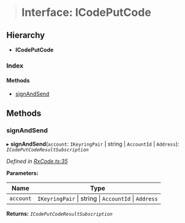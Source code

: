 > # Interface: ICodePutCode

## Hierarchy

* **ICodePutCode**

### Index

#### Methods

* [signAndSend](_rxcode_.icodeputcode.md#signandsend)

## Methods

###  signAndSend

▸ **signAndSend**(`account`: `IKeyringPair` | string | `AccountId` | `Address`): *`ICodePutCodeResultSubscription`*

*Defined in [RxCode.ts:35](https://github.com/polkadot-js/api/blob/eec4ca7/packages/api-contract/src/RxCode.ts#L35)*

**Parameters:**

Name | Type |
------ | ------ |
`account` | `IKeyringPair` \| string \| `AccountId` \| `Address` |

**Returns:** *`ICodePutCodeResultSubscription`*